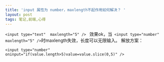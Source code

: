 ```yaml
---
title: 'input 属性为 number，maxlength不起作用如何解决？ '
layout: post
tags: 笔记,前端,心得
---
```



`<input type="text"  maxlength="5" /> `
效果ok，当` <input type="number"  maxlength="5" />`时maxlength失效，长度可以无限输入。
解放方案：
```
<input type="number" oninput="if(value.length>5)value=value.slice(0,5)" />
```